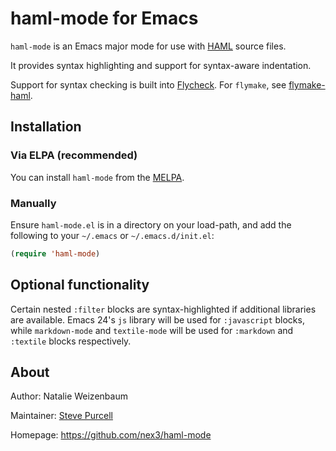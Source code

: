 # haml-mode for Emacs

`haml-mode` is an Emacs major mode for use with
[HAML](http://haml.info/) source files.

It provides syntax highlighting and support for syntax-aware
indentation.

Support for syntax checking is built into [Flycheck](https://github.com/flycheck/flycheck).
For `flymake`, see [flymake-haml](https://github.com/purcell/flymake-haml).

## Installation

### Via ELPA (recommended)

You can install `haml-mode` from the
[MELPA](http://melpa.org).

### Manually

Ensure `haml-mode.el` is in a directory on your load-path, and
add the following to your `~/.emacs` or `~/.emacs.d/init.el`:

``` lisp
(require 'haml-mode)
```

## Optional functionality

Certain nested `:filter` blocks are syntax-highlighted if additional
libraries are available. Emacs 24's `js` library will be used for
`:javascript` blocks, while `markdown-mode` and `textile-mode` will be
used for `:markdown` and `:textile` blocks respectively.


## About

Author: Natalie Weizenbaum

Maintainer: [Steve Purcell](https://github.com/purcell) <steve at sanityinc dot com>

Homepage: https://github.com/nex3/haml-mode
